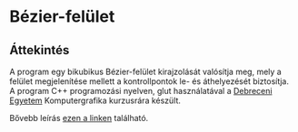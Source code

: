 ﻿# Bézier-felület

## Áttekintés

A program egy bikubikus Bézier-felület kirajzolását valósítja meg, mely a felület megjelenítése mellett a kontrollpontok le- és áthelyezését biztosítja. A program C++ programozási nyelven, glut használatával a [Debreceni Egyetem](https://www.inf.unideb.hu/) Komputergrafika kurzusrára készült.

Bővebb leírás [ezen a linken](http://nbviewer.jupyter.org/github/kompgraf/course-material/blob/master/notebooks/hf-03-bezier-felulet/hf-03-bezier-felulet.ipynb) található.